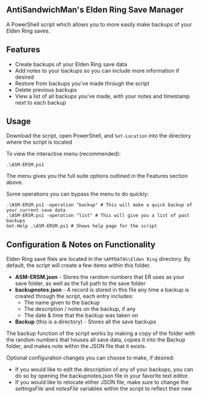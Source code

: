 ﻿## AntiSandwichMan's Elden Ring Save Manager

A PowerShell script which allows you to more easily make backups of your Elden Ring saves. 

## Features

 - Create backups of your Elden Ring save data
 - Add notes to your backups so you can include more information if desired
 - Restore from backups you've made through the script
 - Delete previous backups
 - View a list of all backups you've made, with your notes and timestamp next to each backup

## Usage

 Download the script, open PowerShell, and `Set-Location` into the directory where the script is located
 
 To view the interactive menu (recommended):
 

    .\ASM-ERSM.ps1

The menu gives you the full suite options outlined in the Features section above.


Some operations you can bypass the menu to do quickly:

    .\ASM-ERSM.ps1 -operation "backup" # This will make a quick backup of your current save data
    .\ASM-ERSM.ps1 -operation "list" # This will give you a list of past backups
    Get-Help .\ASM-ERSM.ps1 # Shows help page for the script

## Configuration & Notes on Functionality

Elden Ring save files are located in the `%APPDATA%\Elden Ring` directory. By default, the script will create a few items within this folder. 

 - **ASM-ERSM.json** - Stores the random numbers that ER uses as your save folder, as well as the full path to the save folder
 - **backupnotes.json** - A record is stored in this file any time a backup is created through the script, each entry includes: 
	 - The name given to the backup
	 - The description / notes on the backup, if any
	 - The date & time that the backup was taken on
 - **Backup** (this is a directory) - Stores all the save backups

The backup function of the script works by making a copy of the folder with the random numbers that houses all save data, copies it into the Backup folder, and makes note within the JSON file that it exists. 

Optional configuration changes you can choose to make, if desired:

 - If you would like to edit the description of any of your backups, you can do so by opening the backupnotes.json file in your favorite text editor. 
 - If you would like to relocate either JSON file, make sure to change the *settingsFile* and *notesFile* variables within the script to reflect their new



 

